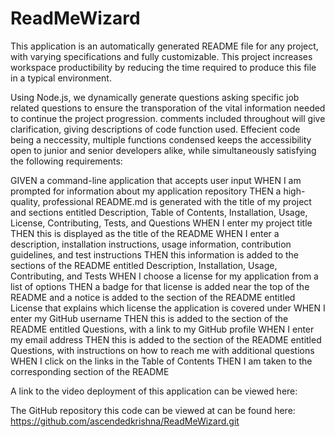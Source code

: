 # ReadMeWizard

This application is an automatically generated README file for any project, with varying specifications and fully customizable. This project increases workspace productibility by reducing the time required to produce this file in a typical environment. 

Using Node.js, we dynamically generate questions asking specific job related questions to ensure the transporation of the vital information needed to continue the project progression. comments included throughout will give clarification, giving descriptions of code function used. Effecient code being a neccessity, multiple functions condensed keeps the accessibility open to junior and senior developers alike, while simultaneously satisfying the following requirements:

GIVEN a command-line application that accepts user input
WHEN I am prompted for information about my application repository
THEN a high-quality, professional README.md is generated with the title of my project and sections entitled Description, Table of Contents, Installation, Usage, License, Contributing, Tests, and Questions
WHEN I enter my project title
THEN this is displayed as the title of the README
WHEN I enter a description, installation instructions, usage information, contribution guidelines, and test instructions
THEN this information is added to the sections of the README entitled Description, Installation, Usage, Contributing, and Tests
WHEN I choose a license for my application from a list of options
THEN a badge for that license is added near the top of the README and a notice is added to the section of the README entitled License that explains which license the application is covered under
WHEN I enter my GitHub username
THEN this is added to the section of the README entitled Questions, with a link to my GitHub profile
WHEN I enter my email address
THEN this is added to the section of the README entitled Questions, with instructions on how to reach me with additional questions
WHEN I click on the links in the Table of Contents
THEN I am taken to the corresponding section of the README


A link to the video deployment of this application can be viewed here:

The GitHub repository this code can be viewed at can be found here:
https://github.com/ascendedkrishna/ReadMeWizard.git
